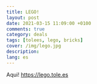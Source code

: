 ```yaml
---
title: LEGO!
layout: post
date: 2021-03-15 11:09:00 +0100
comments: true
category: deals
tags: [tolees, lego, bricks]
cover: /img/lego.jpg
description:
lang: es
---
```


Aqui! <https://lego.tole.es>
